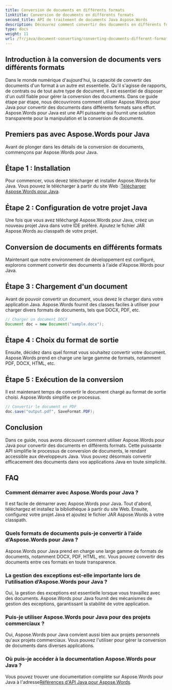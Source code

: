 ```yaml
---
title: Conversion de documents en différents formats
linktitle: Conversion de documents en différents formats
second_title: API de traitement de documents Java Aspose.Words
description: Découvrez comment convertir des documents en différents formats à l'aide d'Aspose.Words pour Java. Guide étape par étape pour une conversion efficace des documents.
type: docs
weight: 11
url: /fr/java/document-converting/converting-documents-different-formats/
---
```


## Introduction à la conversion de documents vers différents formats

Dans le monde numérique d'aujourd'hui, la capacité de convertir des documents d'un format à un autre est essentielle. Qu'il s'agisse de rapports, de contrats ou de tout autre type de document, il est essentiel de disposer d'un outil fiable pour gérer la conversion des documents. Dans ce guide étape par étape, nous découvrirons comment utiliser Aspose.Words pour Java pour convertir des documents dans différents formats sans effort. Aspose.Words pour Java est une API puissante qui fournit une solution transparente pour la manipulation et la conversion de documents.

## Premiers pas avec Aspose.Words pour Java

Avant de plonger dans les détails de la conversion de documents, commençons par Aspose.Words pour Java.

## Étape 1 : Installation

 Pour commencer, vous devez télécharger et installer Aspose.Words for Java. Vous pouvez le télécharger à partir du site Web :[Télécharger Aspose.Words pour Java](https://releases.aspose.com/words/java/).

## Étape 2 : Configuration de votre projet Java

Une fois que vous avez téléchargé Aspose.Words pour Java, créez un nouveau projet Java dans votre IDE préféré. Ajoutez le fichier JAR Aspose.Words au classpath de votre projet.

## Conversion de documents en différents formats

Maintenant que notre environnement de développement est configuré, explorons comment convertir des documents à l'aide d'Aspose.Words pour Java.

## Étape 3 : Chargement d'un document

Avant de pouvoir convertir un document, vous devez le charger dans votre application Java. Aspose.Words fournit des classes faciles à utiliser pour charger divers formats de documents, tels que DOCX, PDF, etc.

```java
// Charger un document DOCX
Document doc = new Document("sample.docx");
```

## Étape 4 : Choix du format de sortie

Ensuite, décidez dans quel format vous souhaitez convertir votre document. Aspose.Words prend en charge une large gamme de formats, notamment PDF, DOCX, HTML, etc.

## Étape 5 : Exécution de la conversion

Il est maintenant temps de convertir le document chargé au format de sortie choisi. Aspose.Words simplifie ce processus.

```java
// Convertir le document en PDF
doc.save("output.pdf", SaveFormat.PDF);
```

## Conclusion

Dans ce guide, nous avons découvert comment utiliser Aspose.Words pour Java pour convertir des documents en différents formats. Cette puissante API simplifie le processus de conversion de documents, le rendant accessible aux développeurs Java. Vous pouvez désormais convertir efficacement des documents dans vos applications Java en toute simplicité.

## FAQ

### Comment démarrer avec Aspose.Words pour Java ?

Il est facile de démarrer avec Aspose.Words pour Java. Tout d'abord, téléchargez et installez la bibliothèque à partir du site Web. Ensuite, configurez votre projet Java et ajoutez le fichier JAR Aspose.Words à votre classpath.

### Quels formats de documents puis-je convertir à l’aide d’Aspose.Words pour Java ?

Aspose.Words pour Java prend en charge une large gamme de formats de documents, notamment DOCX, PDF, HTML, etc. Vous pouvez convertir des documents entre ces formats en toute transparence.

### La gestion des exceptions est-elle importante lors de l’utilisation d’Aspose.Words pour Java ?

Oui, la gestion des exceptions est essentielle lorsque vous travaillez avec des documents. Aspose.Words pour Java fournit des mécanismes de gestion des exceptions, garantissant la stabilité de votre application.

### Puis-je utiliser Aspose.Words pour Java pour des projets commerciaux ?

Oui, Aspose.Words pour Java convient aussi bien aux projets personnels qu'aux projets commerciaux. Vous pouvez l'utiliser pour gérer la conversion de documents dans diverses applications.

### Où puis-je accéder à la documentation Aspose.Words pour Java ?

 Vous pouvez trouver une documentation complète sur Aspose.Words pour Java à l'adresse[Références d'API Java pour Aspose.Words](https://reference.aspose.com/words/java/).